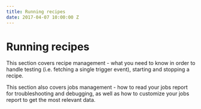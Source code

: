 ```yaml
---
title: Running recipes
date: 2017-04-07 10:00:00 Z
---
```


# Running recipes
This section covers recipe management - what you need to know in order to handle testing (i.e. fetching a single trigger event), starting and stopping a recipe.

This section also covers jobs management - how to read your jobs report for troubleshooting and debugging, as well as how to customize your jobs report to get the most relevant data.